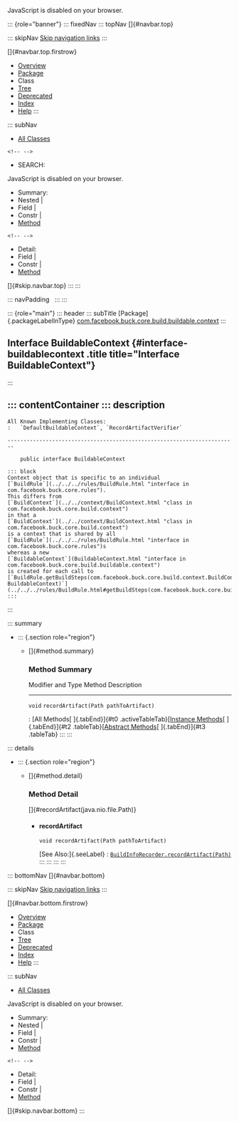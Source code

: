<div>

JavaScript is disabled on your browser.

</div>

::: {role="banner"}
::: fixedNav
::: topNav
[]{#navbar.top}

::: skipNav
[Skip navigation links](#skip.navbar.top "Skip navigation links")
:::

[]{#navbar.top.firstrow}

-   [Overview](../../../../../../../index.html)
-   [Package](package-summary.html)
-   Class
-   [Tree](package-tree.html)
-   [Deprecated](../../../../../../../deprecated-list.html)
-   [Index](../../../../../../../index-all.html)
-   [Help](../../../../../../../help-doc.html)
:::

::: subNav
-   [All Classes](../../../../../../../allclasses.html)

```{=html}
<!-- -->
```
-   SEARCH:

<div>

<div>

JavaScript is disabled on your browser.

</div>

</div>

<div>

-   Summary: 
-   Nested \| 
-   Field \| 
-   Constr \| 
-   [Method](#method.summary)

```{=html}
<!-- -->
```
-   Detail: 
-   Field \| 
-   Constr \| 
-   [Method](#method.detail)

</div>

[]{#skip.navbar.top}
:::
:::

::: navPadding
 
:::
:::

::: {role="main"}
::: header
::: subTitle
[Package]{.packageLabelInType} [com.facebook.buck.core.build.buildable.context](package-summary.html)
:::

## Interface BuildableContext {#interface-buildablecontext .title title="Interface BuildableContext"}
:::

::: contentContainer
::: description
-   

    All Known Implementing Classes:
    :   `DefaultBuildableContext`, `RecordArtifactVerifier`

    ------------------------------------------------------------------------

        public interface BuildableContext

    ::: block
    Context object that is specific to an individual
    [`BuildRule`](../../../rules/BuildRule.html "interface in com.facebook.buck.core.rules").
    This differs from
    [`BuildContext`](../../context/BuildContext.html "class in com.facebook.buck.core.build.context")
    in that a
    [`BuildContext`](../../context/BuildContext.html "class in com.facebook.buck.core.build.context")
    is a context that is shared by all
    [`BuildRule`](../../../rules/BuildRule.html "interface in com.facebook.buck.core.rules")s
    whereas a new
    [`BuildableContext`](BuildableContext.html "interface in com.facebook.buck.core.build.buildable.context")
    is created for each call to
    [`BuildRule.getBuildSteps(com.facebook.buck.core.build.context.BuildContext,  BuildableContext)`](../../../rules/BuildRule.html#getBuildSteps(com.facebook.buck.core.build.context.BuildContext,com.facebook.buck.core.build.buildable.context.BuildableContext)).
    :::
:::

::: summary
-   ::: {.section role="region"}
    -   []{#method.summary}

        ### Method Summary

          Modifier and Type   Method                                  Description
          ------------------- --------------------------------------- -------------
          `void`              `recordArtifact​(Path pathToArtifact)`    

          : [All Methods[ ]{.tabEnd}]{#t0 .activeTableTab}[[Instance
          Methods](javascript:show(2);)[ ]{.tabEnd}]{#t2
          .tableTab}[[Abstract
          Methods](javascript:show(4);)[ ]{.tabEnd}]{#t3 .tableTab}
    :::
:::

::: details
-   ::: {.section role="region"}
    -   []{#method.detail}

        ### Method Detail

        []{#recordArtifact(java.nio.file.Path)}

        -   #### recordArtifact

            ``` methodSignature
            void recordArtifact​(Path pathToArtifact)
            ```

            [See Also:]{.seeLabel}
            :   [`BuildInfoRecorder.recordArtifact(Path)`](../../engine/buildinfo/BuildInfoRecorder.html#recordArtifact(java.nio.file.Path))
    :::
:::
:::
:::

::: bottomNav
[]{#navbar.bottom}

::: skipNav
[Skip navigation links](#skip.navbar.bottom "Skip navigation links")
:::

[]{#navbar.bottom.firstrow}

-   [Overview](../../../../../../../index.html)
-   [Package](package-summary.html)
-   Class
-   [Tree](package-tree.html)
-   [Deprecated](../../../../../../../deprecated-list.html)
-   [Index](../../../../../../../index-all.html)
-   [Help](../../../../../../../help-doc.html)
:::

::: subNav
-   [All Classes](../../../../../../../allclasses.html)

<div>

<div>

JavaScript is disabled on your browser.

</div>

</div>

<div>

-   Summary: 
-   Nested \| 
-   Field \| 
-   Constr \| 
-   [Method](#method.summary)

```{=html}
<!-- -->
```
-   Detail: 
-   Field \| 
-   Constr \| 
-   [Method](#method.detail)

</div>

[]{#skip.navbar.bottom}
:::
